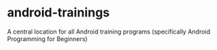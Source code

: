 # android-trainings
A central location for all Android training programs (specifically Android Programming for Beginners)
